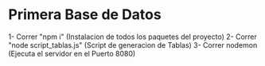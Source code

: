 # Primera Base de Datos

1- Correr "npm i" (Instalacion de todos los paquetes del proyecto)
2- Correr "node script_tablas.js" (Script de generacion de Tablas)
3- Correr nodemon (Ejecuta el servidor en el Puerto 8080)